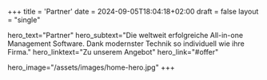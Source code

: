 +++
title = 'Partner'
date = 2024-09-05T18:04:18+02:00
draft = false
layout = "single"

hero_text="Partner"
hero_subtext="Die weltweit erfolgreiche All-in-one Management Software. Dank modernster Technik so individuell wie ihre Firma."
hero_linktext="Zu unserem Angebot"
hero_link="#offer"

hero_image="/assets/images/home-hero.jpg"
+++
